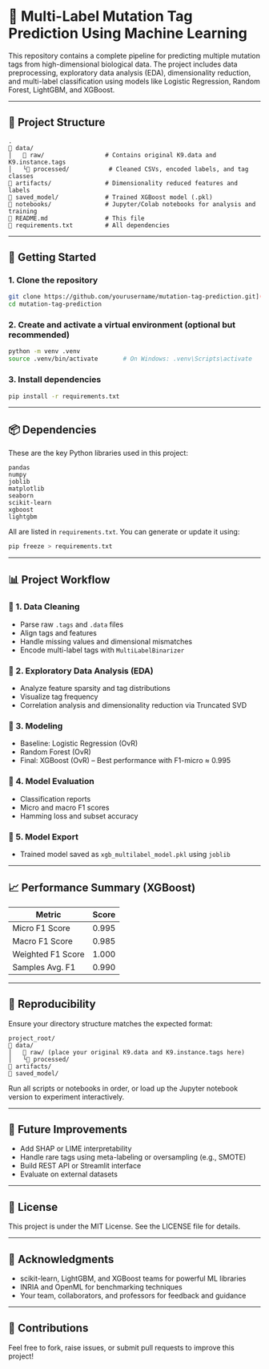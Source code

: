 # 🧬 Multi-Label Mutation Tag Prediction Using Machine Learning

This repository contains a complete pipeline for predicting multiple mutation tags from high-dimensional biological data. The project includes data preprocessing, exploratory data analysis (EDA), dimensionality reduction, and multi-label classification using models like Logistic Regression, Random Forest, LightGBM, and XGBoost.

---

## 📂 Project Structure

```
.
🔘 data/
│   🔘 raw/                 # Contains original K9.data and K9.instance.tags
│   └🔘 processed/           # Cleaned CSVs, encoded labels, and tag classes
🔘 artifacts/               # Dimensionality reduced features and labels
🔘 saved_model/             # Trained XGBoost model (.pkl)
🔘 notebooks/               # Jupyter/Colab notebooks for analysis and training
🔘 README.md                # This file
🔘 requirements.txt         # All dependencies
```

---

## 🚀 Getting Started

### 1. Clone the repository

```bash
git clone https://github.com/yourusername/mutation-tag-prediction.git](https://github.com/MasterBiswal/USD-Term1-AppliedAI-GroupSynergy
cd mutation-tag-prediction
```

### 2. Create and activate a virtual environment (optional but recommended)

```bash
python -m venv .venv
source .venv/bin/activate       # On Windows: .venv\Scripts\activate
```

### 3. Install dependencies

```bash
pip install -r requirements.txt
```

---

## 📦 Dependencies

These are the key Python libraries used in this project:

```text
pandas
numpy
joblib
matplotlib
seaborn
scikit-learn
xgboost
lightgbm
```

All are listed in `requirements.txt`. You can generate or update it using:

```bash
pip freeze > requirements.txt
```

---

## 📊 Project Workflow

### 🔹 1. Data Cleaning

- Parse raw `.tags` and `.data` files
- Align tags and features
- Handle missing values and dimensional mismatches
- Encode multi-label tags with `MultiLabelBinarizer`

### 🔹 2. Exploratory Data Analysis (EDA)

- Analyze feature sparsity and tag distributions
- Visualize tag frequency
- Correlation analysis and dimensionality reduction via Truncated SVD

### 🔹 3. Modeling

- Baseline: Logistic Regression (OvR)
- Random Forest (OvR)
- Final: XGBoost (OvR) – Best performance with F1-micro ≈ 0.995

### 🔹 4. Model Evaluation

- Classification reports
- Micro and macro F1 scores
- Hamming loss and subset accuracy

### 🔹 5. Model Export

- Trained model saved as `xgb_multilabel_model.pkl` using `joblib`

---

## 📈 Performance Summary (XGBoost)

| Metric            | Score |
| ----------------- | ----- |
| Micro F1 Score    | 0.995 |
| Macro F1 Score    | 0.985 |
| Weighted F1 Score | 1.000 |
| Samples Avg. F1   | 0.990 |

---

## 🧪 Reproducibility

Ensure your directory structure matches the expected format:

```text
project_root/
🔘 data/
│   🔘 raw/ (place your original K9.data and K9.instance.tags here)
│   └🔘 processed/
🔘 artifacts/
🔘 saved_model/
```

Run all scripts or notebooks in order, or load up the Jupyter notebook version to experiment interactively.

---

## 🧰 Future Improvements

- Add SHAP or LIME interpretability
- Handle rare tags using meta-labeling or oversampling (e.g., SMOTE)
- Build REST API or Streamlit interface
- Evaluate on external datasets

---

## 📄 License

This project is under the MIT License. See the LICENSE file for details.

---

## 🙌 Acknowledgments

- scikit-learn, LightGBM, and XGBoost teams for powerful ML libraries
- INRIA and OpenML for benchmarking techniques
- Your team, collaborators, and professors for feedback and guidance

---

## 🤝 Contributions

Feel free to fork, raise issues, or submit pull requests to improve this project!

